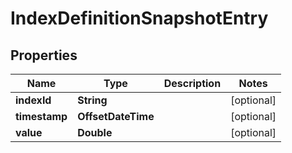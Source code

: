 

# IndexDefinitionSnapshotEntry


## Properties

Name | Type | Description | Notes
------------ | ------------- | ------------- | -------------
**indexId** | **String** |  |  [optional]
**timestamp** | **OffsetDateTime** |  |  [optional]
**value** | **Double** |  |  [optional]



